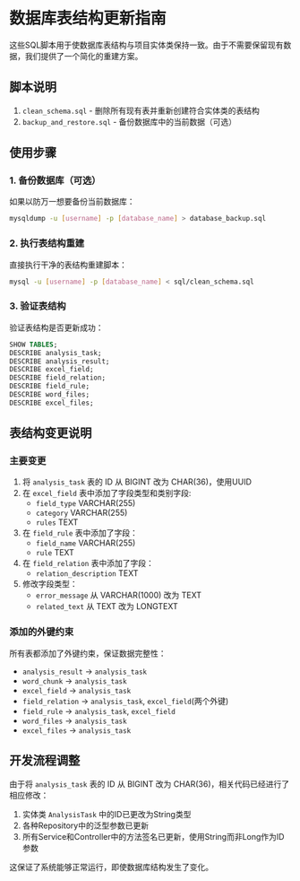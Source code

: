 # 数据库表结构更新指南

这些SQL脚本用于使数据库表结构与项目实体类保持一致。由于不需要保留现有数据，我们提供了一个简化的重建方案。

## 脚本说明

1. `clean_schema.sql` - 删除所有现有表并重新创建符合实体类的表结构
2. `backup_and_restore.sql` - 备份数据库中的当前数据（可选）

## 使用步骤

### 1. 备份数据库（可选）

如果以防万一想要备份当前数据库：

```bash
mysqldump -u [username] -p [database_name] > database_backup.sql
```

### 2. 执行表结构重建

直接执行干净的表结构重建脚本：

```bash
mysql -u [username] -p [database_name] < sql/clean_schema.sql
```

### 3. 验证表结构

验证表结构是否更新成功：

```sql
SHOW TABLES;
DESCRIBE analysis_task;
DESCRIBE analysis_result;
DESCRIBE excel_field;
DESCRIBE field_relation;
DESCRIBE field_rule;
DESCRIBE word_files;
DESCRIBE excel_files;
```

## 表结构变更说明

### 主要变更

1. 将 `analysis_task` 表的 ID 从 BIGINT 改为 CHAR(36)，使用UUID
2. 在 `excel_field` 表中添加了字段类型和类别字段:
   - `field_type` VARCHAR(255)
   - `category` VARCHAR(255) 
   - `rules` TEXT
3. 在 `field_rule` 表中添加了字段：
   - `field_name` VARCHAR(255)
   - `rule` TEXT
4. 在 `field_relation` 表中添加了字段：
   - `relation_description` TEXT
5. 修改字段类型：
   - `error_message` 从 VARCHAR(1000) 改为 TEXT
   - `related_text` 从 TEXT 改为 LONGTEXT

### 添加的外键约束

所有表都添加了外键约束，保证数据完整性：
- `analysis_result` -> `analysis_task`
- `word_chunk` -> `analysis_task`
- `excel_field` -> `analysis_task`
- `field_relation` -> `analysis_task`, `excel_field`(两个外键)
- `field_rule` -> `analysis_task`, `excel_field`
- `word_files` -> `analysis_task`
- `excel_files` -> `analysis_task`

## 开发流程调整

由于将 `analysis_task` 表的 ID 从 BIGINT 改为 CHAR(36)，相关代码已经进行了相应修改：

1. 实体类 `AnalysisTask` 中的ID已更改为String类型
2. 各种Repository中的泛型参数已更新
3. 所有Service和Controller中的方法签名已更新，使用String而非Long作为ID参数

这保证了系统能够正常运行，即使数据库结构发生了变化。 